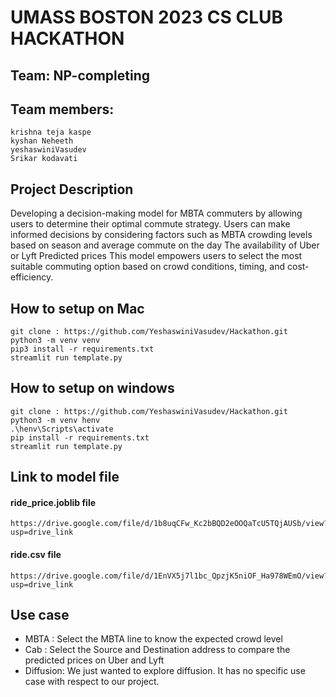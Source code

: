 # UMASS BOSTON 2023 CS CLUB HACKATHON
## Team: NP-completing

## Team members:
	krishna teja kaspe
	kyshan Neheeth
	yeshaswiniVasudev
	Srikar kodavati
 
## Project Description
Developing a decision-making model for MBTA commuters by allowing users to determine their optimal commute strategy. Users can make informed decisions by considering factors such as 
	MBTA crowding levels based on season and average commute on the day
	The availability of Uber or Lyft 
	Predicted prices 
 This model empowers users to select the most suitable commuting option based on crowd conditions, timing, and cost-efficiency.


## How to setup on Mac
	git clone : https://github.com/YeshaswiniVasudev/Hackathon.git
	python3 -m venv venv
	pip3 install -r requirements.txt
	streamlit run template.py

## How to setup on windows
	git clone : https://github.com/YeshaswiniVasudev/Hackathon.git
	python3 -m venv henv
	.\henv\Scripts\activate
	pip install -r requirements.txt
	streamlit run template.py

## Link to model file
#### ride_price.joblib file
	https://drive.google.com/file/d/1b8uqCFw_Kc2bBQD2eOOQaTcU5TQjAUSb/view?usp=drive_link
#### ride.csv file
	https://drive.google.com/file/d/1EnVX5j7l1bc_QpzjK5niOF_Ha978WEmO/view?usp=drive_link

## Use case
- MBTA : Select the MBTA line to know the expected crowd level
- Cab : Select the Source and Destination address to compare the predicted prices on Uber and Lyft
- Diffusion: We just wanted to explore diffusion. It has no specific use case with respect to our project. 
